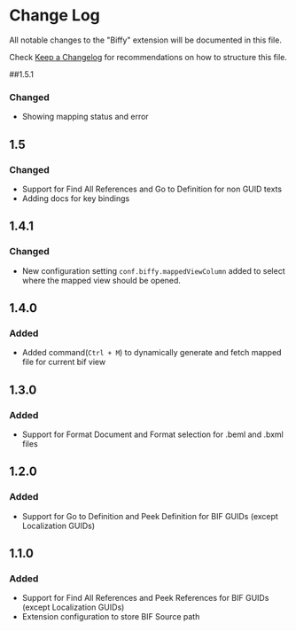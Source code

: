 # Change Log
All notable changes to the "Biffy" extension will be documented in this file.

Check [Keep a Changelog](http://keepachangelog.com/) for recommendations on how to structure this file.

##1.5.1
### Changed
* Showing mapping status and error

## 1.5
### Changed
* Support for Find All References and Go to Definition for non GUID texts
* Adding docs for key bindings 

## 1.4.1
### Changed
* New configuration setting `conf.biffy.mappedViewColumn` added to select where the mapped view should be opened.

## 1.4.0
### Added 
* Added command(`Ctrl + M`) to dynamically generate and fetch mapped file for current bif view

## 1.3.0
### Added
* Support for Format Document and Format selection for .beml and .bxml files
 
## 1.2.0
### Added
* Support for Go to Definition and Peek Definition for BIF GUIDs (except Localization GUIDs)

## 1.1.0
### Added
* Support for Find All References and Peek References for BIF GUIDs (except Localization GUIDs)
* Extension configuration to store BIF Source path
